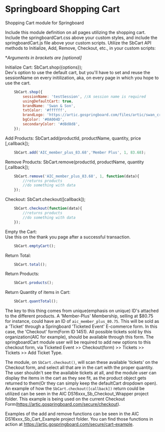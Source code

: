 # Springboard Shopping Cart  
Shopping Cart module for Springboard

Include this module definition on all pages utilizing the shopping cart. Include the springboardCart.css above your custom styles, and include the springboardCart.js file above your custom scripts. Utilize the SbCart API methods to Initialize, Add, Remove, Checkout, etc., in your custom scripts:   

**Arguments in brackets are [optional]*

Initialize Cart: SbCart.shop({options});  
Dev's option to use the default cart, but you'll have to set and reuse the sessionName on every initilization, aka, on every page in which you hope to use the cart.
```javascript
	SbCart.shop({
		sessionName: 'testSession', //A session name is required
		usingDefaultCart: true,
		brandName: 'Swan & Son',
		txtColor: '#ffffff',
		brandLogo: 'https://artic.gospringboard.com/files/artic/swan_crop2.png',
		bgColor: '#0A004D',
		secondaryColor: '#d8d8d8',
	});
```

Add Products: SbCart.add(productId, productName, quantity, price [,callback]);
```javascript
	SbCart.add('AIC_member_plus_83.68','Member Plus', 1, 83.68);
```

Remove Products: SbCart.remove(productId, productName, quantity [,callback]);
```javascript
	SbCart.remove('AIC_member_plus_83.68', 1, function(data){
		//returns products
		//do something with data
	});
```	

Checkout: SbCart.checkout([callback]);
```javascript
	SbCart.checkout(function(data){
		//returns products
		//do something with data
	});
```	

Empty the Cart:  
Use this on the thank you page after a successful transaction.
```javascript
	SbCart.emptyCart();
```	

Return Total:
```javascript
	SbCart.total();
```	

Return Products:
```javascript
	SbCart.products();
```	

Return Quantity of items in Cart:
```javascript
	SbCart.quantTotal();
```	



The key to this thing comes from unique(emphasis on unique) ID's attached to the different products. A 'Member-Plus' Membership, selling at $80.75 for instance, could have an ID of `aic_member_plus_80.75`. This will be sold as a 'Ticket' through a Springboard 'Ticketed Event' E-commerce form. In this case, the 'Checkout' form(Form ID 1451). All possible tickets sold by this organization(AIC for example), should be available through this form. The springboardCart module user will be required to add new options to this checkout form, via Ticketed Event >> Checkout(form) >> Tickets >> Tickets >> Add Ticket Type. 

The module, on `SbCart.checkout()`, will scan these available 'tickets' on the Checkout form, and select all that are in the cart with the proper quantity. The user shouldn't see the available tickets at all, and the module user can display the items in the cart as they see fit, as the product object gets returned to them(Or they can simply keep the defaultCart dropdown open). An example of how the `SbCart.checkout([callback])` return could be utilized can be seen in the AIC DS16xxx_Sb_Checkout_Wrapper project folder. This example is being used on the current Checkout Form(https://artic.gospringboard.com/secure/checkout).  

Examples of the add and remove functions can be seen in the AIC DS16xxx_Sb_Cart_Example project folder. You can find those functions in action at https://artic.gospringboard.com/secure/cart-example.
